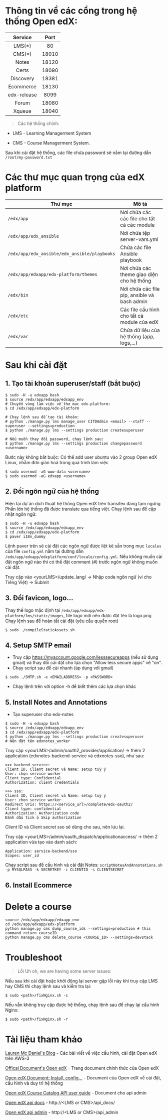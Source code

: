 # Thông tin về các cổng trong hệ thống Open edX:
|   Service   | Port  |
| :---------: | :---: |
|   LMS(*)    |  80   |
|   CMS(*)    | 18010 |
|    Notes    | 18120 |
|    Certs    | 18090 |
|  Discovery  | 18381 |
|  Ecommerce  | 18130 |
| edx-release | 8099  |
|    Forum    | 18080 |
|   Xqueue    | 18040 |

> Các hệ thống chính:

* LMS - Learning Managerment System

* CMS - Course Managerment System.

Sau khi cài đặt hệ thống, các file chứa password sẽ nằm tại đường dẫn `/root/my-password.txt`

# Các thư mục quan trọng của edX platform
| Thư mục                                      | Mô tả                                        |
| -------------------------------------------- | -------------------------------------------- |
| `/edx/app`                                   | Nơi chứa các các file cho tất cả các module  |
| `/edx/app/edx_ansible`                       | Nơi chứa tệp server-vars.yml                 |
| `/edx/app/edx_ansible/edx_ansible/playbooks` | Chứa các file Ansible playbook               |
| `/edx/app/edxapp/edx-platform/themes`        | Nơi chứa các theme giao diện cho hệ thống    |
| `/edx/bin`                                   | Nơi chứa các file pip, ansible và bash admin |
| `/edx/etc`                                   | Các file cấu hình cho tất cả module của edX  |
| `/edx/var`                                   | Chứa dữ liệu của hệ thống (app, logs,...)    |

# Sau khi cài đặt

## 1. Tạo tài khoản superuser/staff (bắt buộc)

```
$ sudo -H -u edxapp bash
$ source /edx/app/edxapp/edxapp_env
# Chuyển vùng làm việc về thư mục edx-platform:
$ cd /edx/app/edxapp/edx-platform

# Chạy lệnh sau để tạo tài khoản:
# python ./manage.py lms manage_user CITDAdmin <email> --staff --superuser --settings=production
$ python ./manage.py lms --settings production createsuperuser

# Nếu muốn thay đổi password, chạy lệnh sau:
$ python ./manage.py lms --settings production changepassword <username>
```

Bước này không bắt buộc:
Có thể add user ubuntu vào 2 group Open edX Linux, nhằm đơn giản hoá trong quá trình làm việc
```
$ sudo usermod -aG www-data <username>
$ sudo usermod -aG edxapp <username>
```

## 2. Đổi ngôn ngữ của hệ thống

Hiện tại dự án dịch thuật hệ thống Open edX trên transifex đang tạm ngưng
Phần lớn hệ thống đã được translate qua tiếng việt.
Chạy lệnh sau để cập nhật ngôn ngữ:
```
$ sudo -H -u edxapp bash
$ source /edx/app/edxapp/edxapp_env
$ cd /edx/app/edxapp/edx-platform
$ paver i18n_dummy
```
Lệnh paver trên sẽ cài đặt các ngôn ngữ được liệt kê sẵn trong mục `locales`
của file `config.yml` nằm tại đường dẫn `/edx/app/edxapp/edxplatform/conf/locale/config.yml`. Nếu không muốn cài đặt ngôn ngữ nào thì có thể đặt comment (#) trước ngôn ngữ không muốn cài đặt.

Truy cập vào \<yourLMS>/update_lang/ -> Nhập code ngôn ngữ (vi cho Tiếng Việt) -> Submit

## 3. Đổi favicon, logo...
Thay thế logo mặc định tại `/edx/app/edxapp/edx-platform/lms/static/images`, file logo mới nên được đặt tên là logo.png
Chạy lệnh sau để hoàn tất cài đặt (yêu cầu quyền root)
```
$ sudo ./compileStaticAssets.sh
```

## 4. Setup SMTP email
- Truy cập https://myaccount.google.com/lesssecureapps (nếu sử dụng gmail) và thay đổi cài đặt cho lựa chọn "Allow less secure apps" về "on".
- Chạy script sau để cài nhanh (áp dụng với gmail)
```
$ sudo ./SMTP.sh -e <EMAILADDRESS> -p <PASSWORD>
```
- Chạy lệnh trên với option -h để biết thêm các lựa chọn khác

## 5. Install Notes and Annotations
- Tạo superuser cho edx-notes
```
$ sudo -H -u edxapp bash
$ source /edx/app/edxapp/edxapp_env
$ cd /edx/app/edxapp/edx-platform
$ python ./manage.py lms --settings production createsuperuser
# Nên đặt tên edxnotes_worker
```
Truy cập \<yourLMS>/admin/oauth2_provider/application/ -> thêm 2 application (edxnotes-backend-service và edxnotes-sso), như sau:
```
>>> backend-service:
Client ID, Client secret và Name: setup tuỳ ý
User: chọn service worker
Client type: Confidential
Authorization: client credentials

>>> sso:
Client ID, Client secret và Name: setup tuỳ ý
User: chọn service worker
Redirect Uris: https://<service_url>/complete/edx-oauth2/
Client type: confidential
Authorization: Authorization code
Đánh dấu tick ô Skip authorization
```
Client ID và Client secret sso sẽ dùng cho sau, nên lưu lại.

Truy cập \<yourLMS>/admin/oauth_dispatch/applicationaccess/ -> thêm 2 application vừa tạo vào danh sách:
```
Application: service-backend/sso
Scopes: user_id
```

Chạy script sau để cấu hình và cài đặt Notes: `scriptNotesAndAnnotations.sh -p MYSQLPASS -k SECRETKEY -i CLIENTID -s CLIENTSECRET`

## 6. Install Ecommerce

# Delete a course
```
source /edx/app/edxapp/edxapp_env
cd /edx/app/edxapp/edx-platform
python manage.py cms dump_course_ids --settings=production # this command return courseID
python manage.py cms delete_course <COURSE_ID> --settings=devstack 
```

# Troubleshoot
> Lỗi Uh oh, we are having some server issues:

Nếu sau khi cài đặt hoặc khởi động lại server gặp lỗi này khi truy cập LMS hay CMS thì chạy lệnh sau và kiểm tra lại:
```
$ sudo <path>/fixNginx.sh -s
```
Nếu vẫn không truy cập được hệ thống, chạy lệnh sau để chạy lại cấu hình Nginx:
```
$ sudo <path>/fixNginx.sh -r
```

# Tài liệu tham khảo
[Lauren Mc Daniel's Blog](https://blog.lawrencemcdaniel.com/category/open-edx/) - Các bài viết về việc cấu hình, cài đặt Open edX trên AWS-3

[Offical Document's Open edX](https://docs.edx.org/) - Trang document chính thức của Open edX

[Open edX Document: Install, config...](https://edx.readthedocs.io/projects/edx-installing-configuring-and-running/en/latest/) - Document của Open edX về cài đặt, cấu hình và duy trì hệ thống

[Open edX Course Catalog API user guide](http://course-catalog-api-guide.readthedocs.io/en/latest/) - Document cho api admin

[Open edX api docs]() - http://\<LMS or CMS>/api_docs/

[Open edX api admin]() - http://\<LMS or CMS>/api_admin
